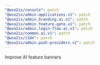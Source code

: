 ```yaml
---
"@wso2is/console": patch
"@wso2is/admin.applications.v1": patch
"@wso2is/admin.branding.ai.v1": patch
"@wso2is/admin.feature-gate.v1": patch
"@wso2is/admin.login-flow.ai.v1": patch
"@wso2is/common.ai.v1": patch
"@wso2is/i18n": patch
"@wso2is/admin.push-providers.v1": patch
---
```


Improve AI feature banners
